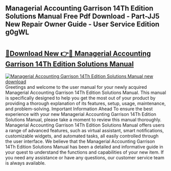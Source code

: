 ## Managerial Accounting Garrison 14Th Edition Solutions Manual Free Pdf Download - Part-JJ5 New Repair Owner Guide - User Service Edition g0gWL

# <h2><a href="http://bc55838.oget.top/?id=Managerial+Accounting+Garrison+14Th+Edition+Solutions+Manual">🔗Download New 👉🔴 Managerial Accounting Garrison 14Th Edition Solutions Manual</a></h2>

[![Managerial Accounting Garrison 14Th Edition Solutions Manual new download](https://i.imgur.com/5g1atiW.png)](http://bc55838.oget.top/?id=Managerial+Accounting+Garrison+14Th+Edition+Solutions+Manual)
Greetings and welcome to the user manual for your newly acquired Managerial Accounting Garrison 14Th Edition Solutions Manual. This manual is specifically designed to help you get the most out of your product by providing a thorough explanation of its features, setup, usage, maintenance, and problem-solving. Important Information Ahead To ensure the best experience with your new Managerial Accounting Garrison 14Th Edition Solutions Manual, please take a moment to review this manual thoroughly. Managerial Accounting Garrison 14Th Edition Solutions Manual offers users a range of advanced features, such as virtual assistant, smart notifications, customizable widgets, and automated tasks, all easily controlled through the user interface. We believe that the Managerial Accounting Garrison 14Th Edition Solutions Manual has been a detailed and informative guide in your quest to understand the functions and capabilities of your new item. If you need any assistance or have any questions, our customer service team is always available.
